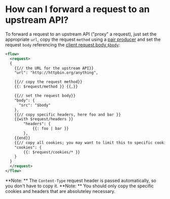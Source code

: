 # How can I forward a request to an upstream API?

To forward a request to an upstream API ("proxy" a request), just set the appropriate `url`, copy the request `method` using a [pair producer](../reference/templating/pair-producer.md) and set the request `body` referencing the [client request body `$body`](/reference/variables.md#predefined-variables):

```xml
<flow>
  <request>
  {
    {{// the URL for the upstream API}}
    "url": "http://httpbin.org/anything",

    {{// copy the request method}}
    {{: $request/method }} {{,}}

    {{// set the request body}}
    "body": {
      "src": "$body" 
    },
    {{// copy specific headers, here foo and bar }}
    {{with $request/headers }}
        "headers": {
            {{: foo | bar }}
        },
    {{end}}
    {{// copy all cookies; you may want to limit this to specific cookies as with the headers }}
    "cookies": {
        {{: $request/cookies/* }}
    }
  }
  </request>
</flow>
```

**Note: ** The `Content-Type` request header is passed automatically, so you don't have to copy it.
**Note: ** You should only copy the specific cookies and headers that are absoluteley necessary.

